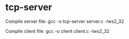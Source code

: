 # tcp-server
Compile server file:
gcc -o tcp-server server.c -lws2_32

Compile client file:
gcc -o client client.c -lws2_32
